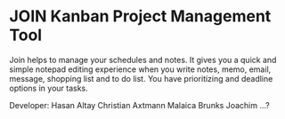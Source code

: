 # JOIN Kanban Project Management Tool

Join helps to manage your schedules and notes. 
It gives you a quick and simple notepad editing 
experience when you write notes, memo, email, 
message, shopping list and to do list. 
You have prioritizing and deadline options in your tasks.

Developer:
Hasan Altay
Christian Axtmann
Malaica Brunks
Joachim ...?

